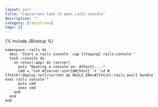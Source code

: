 ```yaml
---
layout: post
title: "Capistrano task to open rails console"
description: ""
category: [capistrano]
tags: []
---
```

{% include JB/setup %}


    namespace :rails do
      desc 'Start a rails console `cap [staging] rails:console`'
      task :console do
        on roles(:app) do |server|
          puts "Opening a console on: #{host}...."
          cmd = "ssh #{server.user}@#{host} -t 'cd #{fetch(:deploy_to)}/current && RAILS_ENV=#{fetch(:rails_env)} bundle exec rails console'"
          puts cmd
          exec cmd
        end
      end
    end

